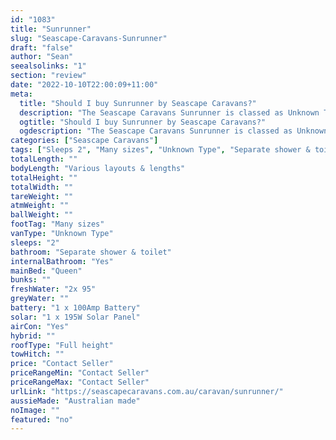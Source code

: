 ```yaml
---
id: "1083"
title: "Sunrunner"
slug: "Seascape-Caravans-Sunrunner"
draft: "false"
author: "Sean"
seealsolinks: "1"
section: "review"
date: "2022-10-10T22:00:09+11:00"
meta:
  title: "Should I buy Sunrunner by Seascape Caravans?"
  description: "The Seascape Caravans Sunrunner is classed as Unknown Type, and sleeps 2 people. It is Australian made and comes in at Many sizes. It generally has Separate shower & toilet."
  ogtitle: "Should I buy Sunrunner by Seascape Caravans?"
  ogdescription: "The Seascape Caravans Sunrunner is classed as Unknown Type, and sleeps 2 people. It is Australian made and comes in at Many sizes. It generally has Separate shower & toilet."
categories: ["Seascape Caravans"]
tags: ["Sleeps 2", "Many sizes", "Unknown Type", "Separate shower & toilet", "Full height", "Price Unknown"]
totalLength: ""
bodyLength: "Various layouts & lengths"
totalHeight: ""
totalWidth: ""
tareWeight: ""
atmWeight: ""
ballWeight: ""
footTag: "Many sizes"
vanType: "Unknown Type"
sleeps: "2"
bathroom: "Separate shower & toilet"
internalBathroom: "Yes"
mainBed: "Queen"
bunks: ""
freshWater: "2x 95"
greyWater: ""
battery: "1 x 100Amp Battery"
solar: "1 x 195W Solar Panel"
airCon: "Yes"
hybrid: ""
roofType: "Full height"
towHitch: ""
price: "Contact Seller"
priceRangeMin: "Contact Seller"
priceRangeMax: "Contact Seller"
urlLink: "https://seascapecaravans.com.au/caravan/sunrunner/"
aussieMade: "Australian made"
noImage: ""
featured: "no"
---
```

